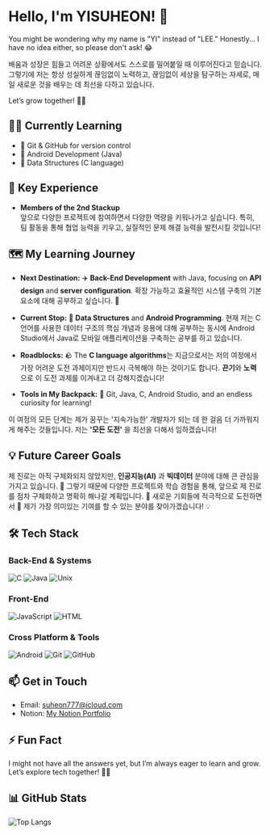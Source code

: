 # Hello, I'm YISUHEON! 👋

You might be wondering why my name is "YI" instead of "LEE." Honestly... I have no idea either, so please don't ask! 😂

배움과 성장은 힘들고 어려운 상황에서도 스스로를 밀어붙일 때 이루어진다고 믿습니다. 그렇기에 저는 항상 성실하게 끊임없이 노력하고, 끊임없이 세상을 탐구하는 자세로, 매일 새로운 것을 배우는 데 최선을 다하고 있습니다. 

Let’s grow together! 🌱✨

## 🧑‍💻 Currently Learning
- 🌱 Git & GitHub for version control
- 🤖 Android Development (Java)
- 🔧 Data Structures (C language)

## 🔭 Key Experience
- **Members of the 2nd Stackup**  
  앞으로 다양한 프로젝트에 참여하면서 다양한 역량을 키워나가고 싶습니다. 특히, 팀 활동을 통해 협업 능력을 키우고, 실질적인 문제 해결 능력을 발전시킬 것입니다!
  
## 🗺️ My Learning Journey

- **Next Destination:** ✈️
  **Back-End Development** with Java, focusing on **API design** and **server configuration**. 확장 가능하고 효율적인 시스템 구축의 기본 요소에 대해 공부하고 싶습니다. 🚀

- **Current Stop:** 🚏
  **Data Structures** and **Android Programming**. 현재 저는 C 언어를 사용한 데이터 구조의 핵심 개념과 응용에 대해 공부하는 동시에 Android Studio에서 Java로 모바일 애플리케이션을 구축하는 공부를 하고 있습니다.

- **Roadblocks:** 🪨
The **C language algorithms**는 지금으로서는 저의 여정에서 가장 어려운 도전 과제이지만 반드시 극복해야 하는 것이기도 합니다. **끈기**와 **노력**으로 이 도전 과제를 이겨내고 더 강해지겠습니다!

- **Tools in My Backpack:** 🎒
  Git, Java, C, Android Studio, and an endless curiosity for learning!

이 여정의 모든 단계는 제가 꿈꾸는 '지속가능한' 개발자가 되는 데 한 걸음 더 가까워지게 해주는 것들입니다. 저는 **'모든 도전'** 을 최선을 다해서 임하겠습니다!

## 💡 Future Career Goals
제 진로는 아직 구체화되지 않았지만, **인공지능(AI)** 과 **빅데이터** 분야에 대해 큰 관심을 가지고 있습니다. 🤖 그렇기 때문에 다양한 프로젝트와 학습 경험을 통해, 앞으로 제 진로를 점차 구체화하고 명확히 해나갈 계획입니다. 🚀 새로운 기회들에 적극적으로 도전하면서 🌟 제가 가장 의미있는 기여를 할 수 있는 분야를 찾아가겠습니다! 💡

## 🛠️ Tech Stack

### Back-End & Systems
![C](https://img.shields.io/badge/-C-A8B9CC?logo=C&logoColor=white&style=for-the-badge)
![Java](https://img.shields.io/badge/-Java-007396?logo=Java&logoColor=white&style=for-the-badge)
![Unix](https://img.shields.io/badge/-Unix-000000?logo=Unix&logoColor=white&style=for-the-badge)

### Front-End
![JavaScript](https://img.shields.io/badge/-JavaScript-F7DF1E?logo=JavaScript&logoColor=black&style=for-the-badge)
![HTML](https://img.shields.io/badge/-HTML-E34F26?logo=HTML5&logoColor=white&style=for-the-badge)

### Cross Platform & Tools
![Android](https://img.shields.io/badge/-Android-3DDC84?logo=Android&logoColor=white&style=for-the-badge)
![Git](https://img.shields.io/badge/-Git-F05032?logo=Git&logoColor=white&style=for-the-badge)
![GitHub](https://img.shields.io/badge/-GitHub-181717?logo=GitHub&logoColor=white&style=for-the-badge)

## 📫 Get in Touch
- Email: [suheon777@icloud.com](mailto:suheon777@icloud.com)
- Notion: [My Notion Portfolio](https://suheon927.notion.site/11573099573e8045bec2c186c84ba43d?pvs=4)

## ⚡ Fun Fact
I might not have all the answers yet, but I’m always eager to learn and grow. Let’s explore tech together! 🌱✨

## 📊 GitHub Stats
![Top Langs](https://github-readme-stats.vercel.app/api/top-langs/?username=suheon927&layout=compact&theme=radical)
